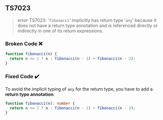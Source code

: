 ## TS7023

> error TS7023: '`fibonacci`' implicitly has return type '`any`' because it does not have a return type annotation and is referenced directly or indirectly in one of its return expressions.

### Broken Code ❌

```ts
function fibonacci(n) {
  return n <= 1 ? n : fibonacci(n - 1) + fibonacci(n - 2);
}
```

### Fixed Code ✔️

To avoid the implicit typing of `any` for the return type, you have to add a **return type annotation**:

```ts
function fibonacci(n): number {
  return n <= 1 ? n : fibonacci(n - 1) + fibonacci(n - 2);
}
```
